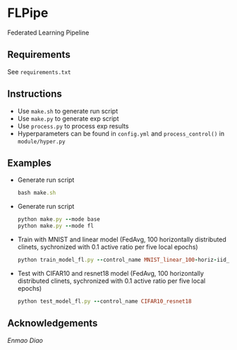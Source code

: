 # FLPipe
Federated Learning Pipeline

## Requirements
See `requirements.txt`

## Instructions
- Use `make.sh` to generate run script
- Use `make.py` to generate exp script
- Use `process.py` to process exp results
- Hyperparameters can be found in `config.yml` and `process_control()` in `module/hyper.py`

## Examples
 - Generate run script
    ```ruby
    bash make.sh
    ```
 - Generate run script
    ```ruby
    python make.py --mode base
    python make.py --mode fl
    ```
 - Train with MNIST and linear model (FedAvg, 100 horizontally distributed clinets, sychronized with 0.1 active ratio per five local epochs)
    ```ruby
    python train_model_fl.py --control_name MNIST_linear_100-horiz-iid_sync-0.1-5
    ```
 - Test with CIFAR10 and resnet18 model (FedAvg, 100 horizontally distributed clinets, sychronized with 0.1 active ratio per five local epochs)
    ```ruby
    python test_model_fl.py --control_name CIFAR10_resnet18
    ```
<!--  - Process exp results
    ```ruby
    python process.py
    ``` -->

<!-- ## Results
- Learning curves of MNIST
<p align="center">
<img src="/asset/MNIST_Accuracy_mean.png">
</p>


- Learning curves of CIFAR10
<p align="center">
<img src="/asset/CIFAR10_Accuracy_mean.png">
</p>
 -->

## Acknowledgements
*Enmao Diao*
